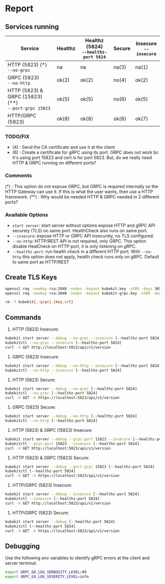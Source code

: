 # Report

## Services running

| Service                                                  | Healthz | Healthz (5824)<br />`--healthz-port 5824` | Secure | Insecure<br />`--insecure` |
| -------------------------------------------------------- | ------- | ----------------------------------------- | ------ | -------------------------- |
| HTTP (5823) (*)<br />`--no-grpc`                         | na      | na                                        | na(3)  | na(1)                      |
| GRPC (5823)<br />`--no-http`                             | ok(2)   | ok(2)                                     | no(4)  | ok(2)                      |
| HTTP (5823) & GRPC (15823) (**)<br />`--port-grpc 15823` | ok(5)   | ok(5)                                     | no(6)  | ok(5)                      |
| HTTP/GRPC (5823)                                         | ok(8)   | ok(8)                                     | ok(8)  | ok(7)                      |

### TODO/FIX

* (4) : Send the CA certificate and use it at the client
* (6) : Create a certificate for gRPC using its port. GRPC does not work bc it's using port 15823 and cert is for port 5823. But, do we really need HTTP & GRPC running on different ports?

### Comments

(*)  : This option do not expose GRPC, but GRPC is required internally so the HTTP Gateway can use it. If this is what the user wants, then use a HTTP framework.
(**) : Why would be needed HTTP & GRPC needed in 2 different ports?

### Available Options

* `start server`: start server without options expose HTTP and gRPC API securely (TLS) on same port. HealthCheck also runs on same port.
* `--insecure`: expose HTTP or GRPC API insecurely, no TLS configured.
* `--no-http`: HTTP/REST API is not required, only GRPC. This option disable HealCheck on HTTP port, it is only listening on gRPC.
* `--healthz-port`: run health check in a different HTTP port. With `--no-http` this option does not apply, health check runs only on gRPC. Default to same port as HTTP/REST

## Create TLS Keys

```bash
openssl req -newkey rsa:2048 -nodes -keyout kubekit.key -x509 -days 365 -out kubekit.crt -subj "/C=US/ST=California/L=San Diego/O=LifeRaft/OU=KubeKit/CN=localhost:5823"
openssl req -newkey rsa:2048 -nodes -keyout kubekit-grpc.key -x509 -days 365 -out kubekit-grpc.crt -subj "/C=US/ST=California/L=San Diego/O=LifeRaft/OU=KubeKit/CN=localhost:15823"

rm -f kubekit{,-grpc}.{key,crt}
```

## Commands

1. HTTP (5823) Insecure:

  ```bash
  kubekit start server --debug --no-grpc --insecure [--healthz-port 5824]
  kubekitctl --no-grpc --insecure [--healthz-port 5824]
  curl -X GET http://localhost:5823/api/v1/version
  ```

1. GRPC (5823) Insecure:

  ```bash
  kubekit start server --debug --no-http --insecure [--healthz-port 5824]
  kubekitctl --no-http --insecure [--healthz-port 5824]
  ```
  
1. HTTP (5823) Secure:

  ```bash
  kubekit start server --debug --no-grpc [--healthz-port 5824]
  kubekitctl --no-grpc [--healthz-port 5824]
  curl -X GET -k https://localhost:5823/api/v1/version
  ```

1. GRPC (5823) Secure:

  ```bash
  kubekit start server --debug --no-http [--healthz-port 5824]
  kubekitctl --no-http [--healthz-port 5824]
  ```
  
1. HTTP (5823) & GRPC (15823) Insecure:

  ```bash
  kubekit start server --debug --grpc-port 15823 --insecure [--healthz-port 5824]
  kubekitctl --grpc-port 15823 --insecure [--healthz-port 5824]
  curl -X GET http://localhost:5823/api/v1/version
  ```
  
1. HTTP (5823) & GRPC (15823) Secure:

  ```bash
  kubekit start server --debug --port-grpc 15823 [--healthz-port 5824]
  kubekitctl [--healthz-port 5824]
  curl -X GET -k https://localhost:5823/api/v1/version
  ```

1. HTTP/GRPC (5823) Insecure:

  ```bash
  kubekit start server --debug --insecure [--healthz-port 5824]
  kubekitctl --insecure [--healthz-port 5824]
  curl -X GET http://localhost:5823/api/v1/version
  ```
  
1. HTTP/GRPC (5823) Secure:

  ```bash
  kubekit start server --debug [--healthz-port 5824]
  kubekitctl [--healthz-port 5824]
  curl -X GET -k https://localhost:5823/api/v1/version
  ```

## Debugging

Use the following env variables to identify gRPC errors at the client and server terminal.

```bash
export GRPC_GO_LOG_VERBOSITY_LEVEL=99
export GRPC_GO_LOG_SEVERITY_LEVEL=info
```
